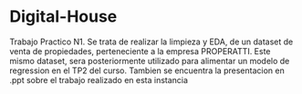 # Digital-House

Trabajo Practico N1. Se trata de realizar la limpieza y EDA, de un dataset de venta de propiedades, perteneciente a la empresa PROPERATTI. Este mismo dataset, sera posteriormente utilizado para alimentar un modelo de regression en el TP2 del curso. 
Tambien se encuentra la presentacion en .ppt sobre el trabajo realizado en esta instancia